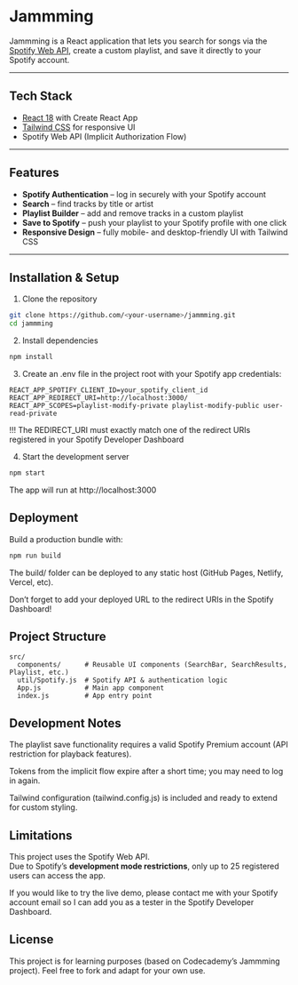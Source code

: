 # Jammming 

Jammming is a React application that lets you search for songs via the [Spotify Web API](https://developer.spotify.com/documentation/web-api/), create a custom playlist, and save it directly to your Spotify account.

---

## Tech Stack
- [React 18](https://react.dev/) with Create React App
- [Tailwind CSS](https://tailwindcss.com/) for responsive UI
- Spotify Web API (Implicit Authorization Flow)


---

## Features
- **Spotify Authentication** – log in securely with your Spotify account  
- **Search** – find tracks by title or artist  
- **Playlist Builder** – add and remove tracks in a custom playlist  
- **Save to Spotify** – push your playlist to your Spotify profile with one click
- **Responsive Design** – fully mobile- and desktop-friendly UI with Tailwind CSS 

---

## Installation & Setup

1. Clone the repository
```bash
git clone https://github.com/<your-username>/jammming.git
cd jammming
```

2. Install dependencies
```bash
npm install
```

3. Create an .env file in the project root with your Spotify app credentials:
```env
REACT_APP_SPOTIFY_CLIENT_ID=your_spotify_client_id
REACT_APP_REDIRECT_URI=http://localhost:3000/
REACT_APP_SCOPES=playlist-modify-private playlist-modify-public user-read-private
```
!!! The REDIRECT_URI must exactly match one of the redirect URIs registered in your Spotify Developer Dashboard

4. Start the development server
```bash
npm start
```

The app will run at http://localhost:3000


## Deployment

Build a production bundle with:

```bash
npm run build
```

The build/ folder can be deployed to any static host (GitHub Pages, Netlify, Vercel, etc).

Don’t forget to add your deployed URL to the redirect URIs in the Spotify Dashboard!

## Project Structure

```text
src/
  components/      # Reusable UI components (SearchBar, SearchResults, Playlist, etc.)
  util/Spotify.js  # Spotify API & authentication logic
  App.js           # Main app component
  index.js         # App entry point
```

## Development Notes

The playlist save functionality requires a valid Spotify Premium account (API restriction for playback features).

Tokens from the implicit flow expire after a short time; you may need to log in again.

Tailwind configuration (tailwind.config.js) is included and ready to extend for custom styling.

## Limitations

This project uses the Spotify Web API.  
Due to Spotify’s **development mode restrictions**, only up to 25 registered users can access the app.  

If you would like to try the live demo, please contact me with your Spotify account email so I can add you as a tester in the Spotify Developer Dashboard.


## License

This project is for learning purposes (based on Codecademy’s Jammming project).
Feel free to fork and adapt for your own use.

